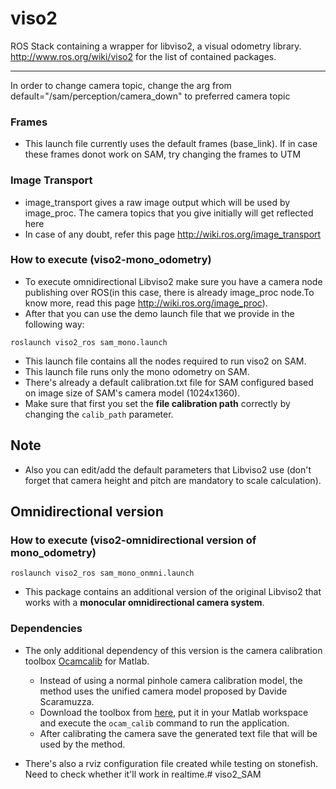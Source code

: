 viso2
==========
ROS Stack containing a wrapper for libviso2, a visual odometry library. 
http://www.ros.org/wiki/viso2 for the list of contained packages.
***

In order to change camera topic, change the arg from default="/sam/perception/camera_down" to preferred camera topic

### Frames

* This launch file currently uses the default frames (base_link). If in case these frames donot work on SAM, try changing the frames to UTM

### Image Transport

* image_transport gives a raw image output which will be used by image_proc. The camera topics that you give initially will get reflected here
* In case of any doubt, refer this page http://wiki.ros.org/image_transport

### How to execute (viso2-mono_odometry)

* To execute omnidirectional Libviso2 make sure you have a camera node publishing over ROS(in this case, there is already image_proc node.To know more, read this page http://wiki.ros.org/image_proc).
* After that you can use the demo launch file that we provide in the following way:
```
roslaunch viso2_ros sam_mono.launch
```

* This launch file contains all the nodes required to run viso2 on SAM.
* This launch file runs only the mono odometry on SAM.
* There's already a default calibration.txt file for SAM configured based on image size of SAM's camera model (1024x1360).
* Make sure that first you set the **file calibration path** correctly by changing the `calib_path` parameter.

## Note

* Also you can edit/add the default parameters that Libviso2 use (don't forget that camera height and pitch are mandatory to scale calculation).


## Omnidirectional version

### How to execute (viso2-omnidirectional version of mono_odometry)

```
roslaunch viso2_ros sam_mono_onmni.launch
```

* This package contains an additional version of the original Libviso2 that works with a **monocular omnidirectional camera system**.

### Dependencies

* The only additional dependency of this version is the camera calibration toolbox [Ocamcalib](https://sites.google.com/site/scarabotix/ocamcalib-toolbox) for Matlab.
  - Instead of using a normal pinhole camera calibration model, the method uses the unified camera model proposed by Davide Scaramuzza.
  - Download the toolbox from [here](https://sites.google.com/site/scarabotix/ocamcalib-toolbox/ocamcalib-toolbox-download-page), put it in your Matlab workspace and execute the `ocam_calib` command to run the application.
  - After calibrating the camera save the generated text file that will be used by the method.

* There's also a rviz configuration file created while testing on stonefish. Need to check whether it'll work in realtime.# viso2_SAM

